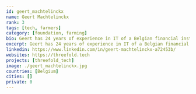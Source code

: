 ```yaml
---
id: geert_machtelinckx
name: Geert Machtelinckx
rank: 3
tags: [tech, farmers]
category: [foundation, farming]
bio: Geert has 24 years of experience in IT of a Belgian financial institution, and is passionate about new technologies such as AI and blockchain. Project Coordination fell in love with Threefold With digitisation and blockchain, the world is changing. I believe that doing it the ThreeFold way, the world will change according to the true spirit of blockchain, enabling a real decentralisation and bringing more equality. Moreover, having internet capacity used as a real world value backing and a monetary instrument, ThreeFold can make the bridge between the cryptoworld and the ‘old’ world.
excerpt: Geert has 24 years of experience in IT of a Belgian financial institution, and is passionate about new technologies such as AI and blockchain.
linkedin: https://www.linkedin.com/in/geert-machtelinckx-a72453b/
websites: https://threefold.tech
projects: [threefold_tech]
image: ./geert_machtelinckx.jpg
countries: [Belgium]
cities: []
private: 0
---
```


